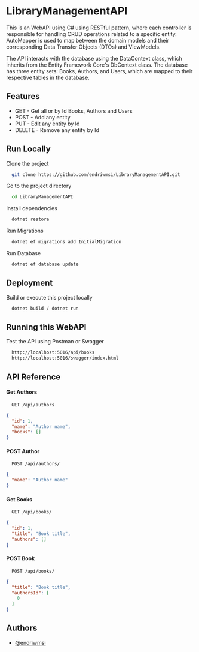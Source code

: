 # LibraryManagementAPI
This is an WebAPI using C# using RESTful pattern, where each controller is responsible for handling CRUD operations related to a specific entity. AutoMapper is used to map between the domain models and their corresponding Data Transfer Objects (DTOs) and ViewModels.

The API interacts with the database using the DataContext class, which inherits from the Entity Framework Core's DbContext class. The database has three entity sets: Books, Authors, and Users, which are mapped to their respective tables in the database.

## Features
- GET - Get all or by Id Books, Authors and Users
- POST - Add any entity
- PUT - Edit any entity by Id
- DELETE - Remove any entity by Id

## Run Locally
Clone the project
```bash
  git clone https://github.com/endriwmsi/LibraryManagementAPI.git
```

Go to the project directory
```bash
  cd LibraryManagementAPI
```

Install dependencies
```bash
  dotnet restore
```

Run Migrations
```bash
  dotnet ef migrations add InitialMigration
```

Run Database
```bash
  dotnet ef database update
```

## Deployment
Build or execute this project locally

```bash
  dotnet build / dotnet run
```
## Running this WebAPI

Test the API using Postman or Swagger

```bash
  http://localhost:5016/api/books
  http://localhost:5016/swagger/index.html
```

## API Reference

#### Get Authors
```http
  GET /api/authors
```
```JSON
{
  "id": 1,
  "name": "Author name",
  "books": []
}
```

#### POST Author
```http
  POST /api/authors/
```
```JSON
{
  "name": "Author name"
}
```
#### Get Books
```http
  GET /api/books/
```
```JSON
{
  "id": 1,
  "title": "Book title",
  "authors": []
}
```

#### POST Book
```http
  POST /api/books/
```
```JSON
{
  "title": "Book title",
  "authorsId": [
    0
  ]
}
```

## Authors

- [@endriwmsi](https://www.github.com/endriwmsi)
